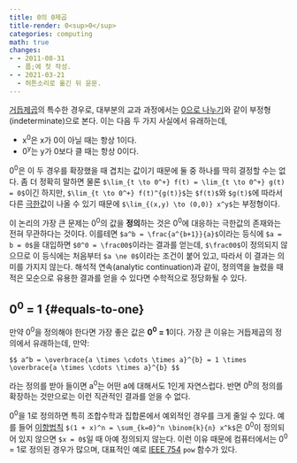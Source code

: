 ```yaml
---
title: 0의 0제곱
title-render: 0<sup>0</sup>
categories: computing
math: true
changes:
- - 2011-08-31
  - 풉;에 첫 작성.
- - 2021-03-21
  - 허튼소리로 옮긴 뒤 윤문.
---
```


[거듭제곱](exponentiation)의 특수한 경우로,
대부분의 교과 과정에서는 [0으로 나누기](division-by-0)와 같이 부정형(indeterminate)으로 본다.
이는 다음 두 가지 사실에서 유래하는데,

* x<sup>0</sup>은 x가 0이 아닐 때는 항상 1이다.
* 0<sup>y</sup>는 y가 0보다 클 때는 항상 0이다.

0<sup>0</sup>은 이 두 경우를 확장했을 때 겹치는 값이기 때문에 둘 중 하나를 딱히 결정할 수는 없다.
좀 더 정확히 말하면 물론 `$\lim_{t \to 0^+} f(t) = \lim_{t \to 0^+} g(t) = 0$`이긴 하지만,
`$\lim_{t \to 0^+} f(t)^{g(t)}$`는 `$f(t)$`와 `$g(t)$`에 따라서 다른 [극한](limit)값이 나올 수 있기 때문에 `$\lim_{(x,y) \to (0,0)} x^y$`는 부정형이다.

이 논리의 가장 큰 문제는 0<sup>0</sup>의 값을 **정의**하는 것은 0<sup>0</sup>에 대응하는 극한값의 존재와는 전혀 무관하다는 것이다.
이를테면 `$a^b = \frac{a^{b+1}}{a}$`이라는 등식에 `$a = b = 0$`을 대입하면 `$0^0 = \frac00$`이라는 결과를 얻는데,
`$\frac00$`이 정의되지 않으므로 이 등식에는 처음부터 `$a \ne 0$`이라는 조건이 붙어 있고,
따라서 이 결과는 의미를 가지지 않는다.
해석적 연속(analytic continuation)과 같이, 정의역을 늘렸을 때 적은 모순으로 유용한 결과를 얻을 수 있다면 수학적으로 정당화될 수 있다.

## 0<sup>0</sup> = 1 {#equals-to-one}

만약 0<sup>0</sup>을 정의해야 한다면 가장 좋은 값은 **0<sup>0</sup> = 1**이다.
가장 큰 이유는 거듭제곱의 정의에서 유래하는데, 만약:

`$$ a^b = \overbrace{a \times \cdots \times a}^{b} = 1 \times \overbrace{a \times \cdots \times a}^{b} $$`

라는 정의를 받아 들이면 a<sup>0</sup>는 어떤 a에 대해서도 1인게 자연스럽다.
반면 0<sup>b</sup>의 정의를 확장하는 것만으로는 이런 직관적인 결과를 얻을 수 없다.

0<sup>0</sup>을 1로 정의하면 특히 조합수학과 집합론에서 예외적인 경우를 크게 줄일 수 있다.
예를 들어 [이항법칙](binomial-theorem) `$(1 + x)^n = \sum_{k=0}^n \binom{k}{n} x^k$`은 0<sup>0</sup>이 정의되어 있지 않으면 `$x = 0$`일 때 아예 정의되지 않는다.
이런 이유 때문에 컴퓨터에서는 0<sup>0</sup> = 1로 정의된 경우가 많으며,
대표적인 예로 [IEEE 754]() `pow` 함수가 있다.

